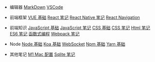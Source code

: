 - 编辑器
  [MarkDown](编辑器/MarkDown.md)
  [VSCode](编辑器/VSCode.md)

- 前端框架
  [VUE 基础](前端框架/VUE基础.md)
  [React 笔记](前端框架/React笔记.md)
  [React Native 笔记](前端框架/RN笔记.md)
  [React Navigation](前端框架/ReactNavigation.md)

- 前端知识
  [JavaScript 基础](前端知识/JavaScript基础.md)
  [JavaScript 笔记](前端知识/JavaScript笔记.md)
  [CSS 基础](前端知识/CSS基础.md)
  [CSS 笔记](前端知识/CSS笔记.md)
  [Html 笔记](前端知识/Html笔记.md)
  [ES6 笔记](前端知识/ES6笔记.md)
  [函数式编程](前端知识/函数式编程.md)
  [Webpack 笔记](前端知识/Webpack.md)

- Node
  [Node 基础](Node/Node基础.md)
  [Koa 基础](Node/Koa基础.md)
  [WebSocket](Node/WebSocket.md)
  [Npm 基础](Node/NPM基础.md)
  [Yarn 基础](Node/Yarn基础.md)

- 其他笔记
  [M1 Mac 配置](其他笔记/M1Mac配置.md)
  [Sqlite 笔记](其他笔记/Sqlite笔记.md)
